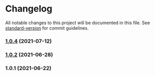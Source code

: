 # Changelog

All notable changes to this project will be documented in this file. See [standard-version](https://github.com/conventional-changelog/standard-version) for commit guidelines.

### [1.0.4](https://github.com/koatty/koatty_validation/compare/v1.0.2...v1.0.4) (2021-07-12)

### [1.0.2](https://github.com/thinkkoa/koatty_validation/compare/v1.0.1...v1.0.2) (2021-06-28)

### 1.0.1 (2021-06-22)
